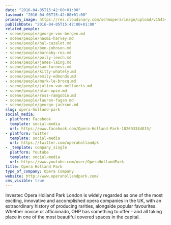 ```yaml
---
date: "2016-04-05T15:42:00+01:00"
lastmod: "2016-04-05T15:42:00+01:00"
primary_image: https://res.cloudinary.com/schmopera/image/upload/v1545409169/media/webhook-uploads/1459867331168/Logo---Opera-Holland-Park.jpg.jpg
publishDate: "2016-04-05T15:42:00+01:00"
related_people:
- scene/people/george-von-bergen.md
- scene/people/naomi-harvey.md
- scene/people/hal-cazalet.md
- scene/people/ben-johnson.md
- scene/people/barnaby-rea.md
- scene/people/polly-leech.md
- scene/people/james-laing.md
- scene/people/sam-furness.md
- scene/people/kitty-whately.md
- scene/people/emily-edmonds.md
- scene/people/mark-le-brocq.md
- scene/people/julien-van-mellaerts.md
- scene/people/alan-opie.md
- scene/people/ross-ramgobin.md
- scene/people/lauren-fagan.md
- scene/people/george-jackson.md
slug: opera-holland-park
social_media:
- platform: Facebook
  template: social-media
  url: https://www.facebook.com/Opera-Holland-Park-182693344015/
- platform: Twitter
  template: social-media
  url: https://twitter.com/operahollandpk
- _template: company_single
  platform: Youtube
  template: social-media
  url: https://www.youtube.com/user/OperaHollandPark
title: Opera Holland Park
type_of_company: Opera Company
website: http://www.operahollandpark.com/
cms_visible: true
---
```


Investec Opera Holland Park London is widely regarded as one of the most exciting, innovative and accomplished opera companies in the UK, with an extraordinary history of producing rarities, alongside popular favourites. Whether novice or afficionado, OHP has something to offer - and all taking place in one of the most beautiful covered spaces in the capital. 
